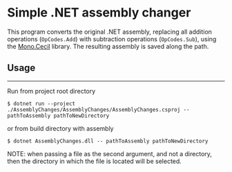 # Simple .NET assembly changer

This program converts the original .NET assembly, replacing all addition operations (`OpCodes.Add`) with subtraction
operations (`OpCodes.Sub`), using the [Mono.Cecil](https://github.com/jbevain/cecil) library. The resulting assembly is
saved along the path.

## Usage

---
Run from project root directory

```shell
$ dotnet run --project ./AssemblyChanges/AssemblyChanges/AssemblyChanges.csproj -- pathToAssembly pathToNewDirectory
```

or from build directory with assembly

```shell
$ dotnet AssemblyChanges.dll -- pathToAssembly pathToNewDirectory
```

NOTE: when passing a file as the second argument, and not a directory, then the directory in which the file is located
will be selected.